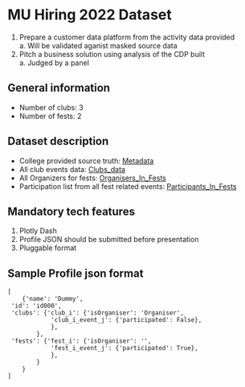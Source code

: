 # MU Hiring 2022 Dataset
1. Prepare a customer data platform from the activity data provided
    <br>a. Will be validated aganist masked source data
2. Pitch a business solution using analysis of the CDP built
    <br>a. Judged by a panel
## General information
- Number of clubs: 3
- Number of fests: 2
## Dataset description
- College provided source truth: [Metadata](Metadata.csv)
- All club events data: [Clubs_data](Clubs_data.csv)
- All Organizers for fests: [Organisers_In_Fests](Organisers_In_Fests.csv)
- Participation list from all fest related events: [Participants_In_Fests](Participants_In_Fests.csv)

## Mandatory tech features
1. Plotly Dash
2. Profile JSON should be submitted before presentation
3. Pluggable format



## Sample Profile json format
```
[
    {'name': 'Dummy',
 'id': 'id000',
 'clubs': {'club_i': {'isOrganiser': 'Organiser',
            'club_i_event_j': {'participated': False},
            },
        },
 'fests': {'fest_i': {'isOrganiser': '',
            'fest_i_event_j': {'participated': True},
            },
        }
    }
]


```